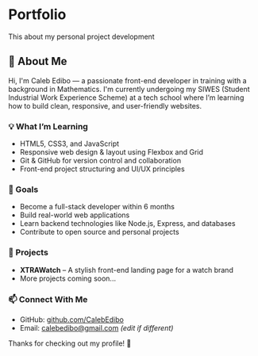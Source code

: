# Portfolio
This about my personal project development 
## 👋 About Me

Hi, I'm Caleb Edibo — a passionate front-end developer in training with a background in Mathematics. I'm currently undergoing my SIWES (Student Industrial Work Experience Scheme) at a tech school where I’m learning how to build clean, responsive, and user-friendly websites.

### 💡 What I’m Learning
- HTML5, CSS3, and JavaScript
- Responsive web design & layout using Flexbox and Grid
- Git & GitHub for version control and collaboration
- Front-end project structuring and UI/UX principles

### 🎯 Goals
- Become a full-stack developer within 6 months
- Build real-world web applications
- Learn backend technologies like Node.js, Express, and databases
- Contribute to open source and personal projects

### 🚀 Projects
- **XTRAWatch** – A stylish front-end landing page for a watch brand
- More projects coming soon...

### 📫 Connect With Me
- GitHub: [github.com/CalebEdibo](https://github.com/CalebEdibo)
- Email: calebedibo@gmail.com *(edit if different)*

Thanks for checking out my profile! 🚀

